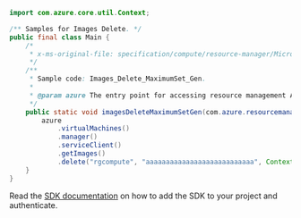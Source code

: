 ```java
import com.azure.core.util.Context;

/** Samples for Images Delete. */
public final class Main {
    /*
     * x-ms-original-file: specification/compute/resource-manager/Microsoft.Compute/stable/2021-11-01/examples/compute/Images_Delete_MaximumSet_Gen.json
     */
    /**
     * Sample code: Images_Delete_MaximumSet_Gen.
     *
     * @param azure The entry point for accessing resource management APIs in Azure.
     */
    public static void imagesDeleteMaximumSetGen(com.azure.resourcemanager.AzureResourceManager azure) {
        azure
            .virtualMachines()
            .manager()
            .serviceClient()
            .getImages()
            .delete("rgcompute", "aaaaaaaaaaaaaaaaaaaaaaaaaaa", Context.NONE);
    }
}
```

Read the [SDK documentation](https://github.com/Azure/azure-sdk-for-java/blob/azure-resourcemanager_2.14.0/sdk/resourcemanager/azure-resourcemanager/README.md) on how to add the SDK to your project and authenticate.
